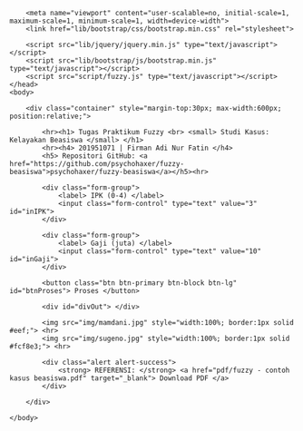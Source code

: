 <html>
    <head>
        <title> Fuzzy - Kelayakan Beasiswa </title>
        
        <meta name="viewport" content="user-scalable=no, initial-scale=1, maximum-scale=1, minimum-scale=1, width=device-width">
        <link href="lib/bootstrap/css/bootstrap.min.css" rel="stylesheet">

        <script src="lib/jquery/jquery.min.js" type="text/javascript"></script>
        <script src="lib/bootstrap/js/bootstrap.min.js" type="text/javascript"></script>
        <script src="script/fuzzy.js" type="text/javascript"></script>
    </head>
    <body>

        <div class="container" style="margin-top:30px; max-width:600px; position:relative;">
            
            <hr><h1> Tugas Praktikum Fuzzy <br> <small> Studi Kasus: Kelayakan Beasiswa </small> </h1>            
            <hr><h4> 201951071 | Firman Adi Nur Fatin </h4>
            <h5> Repositori GitHub: <a href="https://github.com/psychohaxer/fuzzy-beasiswa">psychohaxer/fuzzy-beasiswa</a></h5><hr>
            
            <div class="form-group">
                <label> IPK (0-4) </label>
                <input class="form-control" type="text" value="3" id="inIPK">
            </div>
            
            <div class="form-group">
                <label> Gaji (juta) </label>
                <input class="form-control" type="text" value="10" id="inGaji">
            </div>
            
            <button class="btn btn-primary btn-block btn-lg" id="btnProses"> Proses </button>
            
            <div id="divOut"> </div>
            
            <img src="img/mamdani.jpg" style="width:100%; border:1px solid #eef;"> <hr>
            <img src="img/sugeno.jpg" style="width:100%; border:1px solid #fcf8e3;"> <hr>
            
            <div class="alert alert-success">
                <strong> REFERENSI: </strong> <a href="pdf/fuzzy - contoh kasus beasiswa.pdf" target="_blank"> Download PDF </a>
            </div>
            
        </div>
   
    </body>
</html> 
